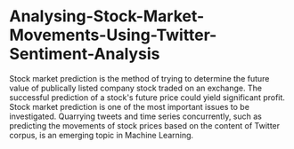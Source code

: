 # Analysing-Stock-Market-Movements-Using-Twitter-Sentiment-Analysis
Stock market prediction is the method of trying to determine the future value of publically listed company stock traded on an exchange. The successful prediction of a stock's future price could yield significant profit. Stock market prediction is one of the most important issues to be investigated. Quarrying tweets and time series concurrently, such as predicting the movements of stock prices based on the content of Twitter corpus, is an emerging topic in Machine Learning.
